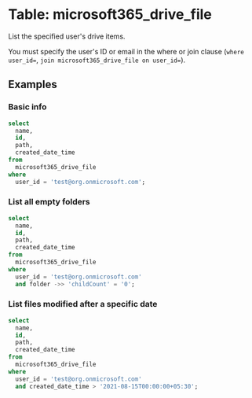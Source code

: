 # Table: microsoft365_drive_file

List the specified user's drive items.

You must specify the user's ID or email in the where or join clause (`where user_id=`, `join microsoft365_drive_file on user_id=`).

## Examples

### Basic info

```sql
select
  name,
  id,
  path,
  created_date_time
from
  microsoft365_drive_file
where
  user_id = 'test@org.onmicrosoft.com';
```

### List all empty folders

```sql
select
  name,
  id,
  path,
  created_date_time
from
  microsoft365_drive_file
where
  user_id = 'test@org.onmicrosoft.com'
  and folder ->> 'childCount' = '0';
```

### List files modified after a specific date

```sql
select
  name,
  id,
  path,
  created_date_time
from
  microsoft365_drive_file
where
  user_id = 'test@org.onmicrosoft.com'
  and created_date_time > '2021-08-15T00:00:00+05:30';
```
